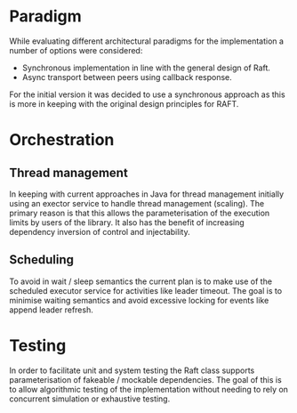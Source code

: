 # Paradigm
While evaluating different architectural paradigms for the implementation a
number of options were considered:

* Synchronous implementation in line with the general design of Raft.
* Async transport between peers using callback response.

For the initial version it was decided to use a synchronous approach as this
is more in keeping with the original design principles for RAFT.

# Orchestration

## Thread management

In keeping with current approaches in Java for thread management initially
using an exector service to handle thread management (scaling). The primary
reason is that this allows the parameterisation of the execution limits by
users of the library. It also has the benefit of increasing dependency
inversion of control and injectability.

## Scheduling

To avoid in wait / sleep semantics the current plan is to make use of the
scheduled executor service for activities like leader timeout. The goal is to
minimise waiting semantics and avoid excessive locking for events like
append leader refresh.

# Testing

In order to facilitate unit and system testing the Raft class supports
parameterisation of fakeable / mockable dependencies. The goal of this is to
allow algorithmic testing of the implementation without needing to rely on
concurrent simulation or exhaustive testing.
